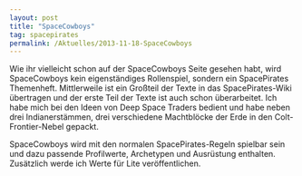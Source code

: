 ```yaml
---
layout: post
title: "SpaceCowboys"
tag: spacepirates
permalink: /Aktuelles/2013-11-18-SpaceCowboys
---
```


Wie ihr vielleicht schon auf der SpaceCowboys Seite gesehen habt, wird SpaceCowboys kein eigenständiges Rollenspiel, sondern ein SpacePirates Themenheft. Mittlerweile ist ein Großteil der Texte in das SpacePirates-Wiki übertragen und der erste Teil der Texte ist auch schon überarbeitet. Ich habe mich bei den Ideen von Deep Space Traders bedient und habe neben drei Indianerstämmen, drei verschiedene Machtblöcke der Erde in den Colt-Frontier-Nebel gepackt.

SpaceCowboys wird mit den normalen SpacePirates-Regeln spielbar sein und dazu passende Profilwerte, Archetypen und Ausrüstung enthalten. Zusätzlich werde ich Werte für Lite veröffentlichen.
